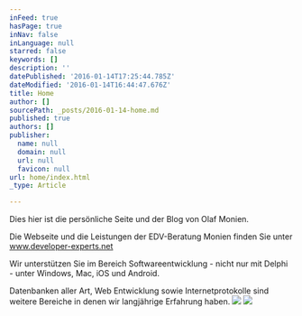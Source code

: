 ```yaml
---
inFeed: true
hasPage: true
inNav: false
inLanguage: null
starred: false
keywords: []
description: ''
datePublished: '2016-01-14T17:25:44.785Z'
dateModified: '2016-01-14T16:44:47.676Z'
title: Home
author: []
sourcePath: _posts/2016-01-14-home.md
published: true
authors: []
publisher:
  name: null
  domain: null
  url: null
  favicon: null
url: home/index.html
_type: Article

---
```

Dies hier ist die persönliche Seite und der Blog von Olaf Monien. 

Die Webseite und die Leistungen der EDV-Beratung Monien finden Sie unter www.developer-experts.net

Wir unterstützen Sie im Bereich Softwareentwicklung - nicht nur mit Delphi - unter Windows, Mac, iOS und Android.

Datenbanken aller Art, Web Entwicklung sowie Internetprotokolle sind weitere Bereiche in denen wir langjährige Erfahrung haben.
![](https://the-grid-user-content.s3-us-west-2.amazonaws.com/33396ffb-7b80-4940-a629-a26e01f958c3.jpg)
![](https://the-grid-user-content.s3-us-west-2.amazonaws.com/d8e7a515-2abf-4a6f-9d5d-f354b23f00f5.gif)